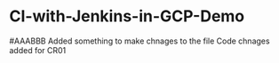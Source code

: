 # CI-with-Jenkins-in-GCP-Demo
#AAABBB Added something to make chnages to the file
Code chnages added for CR01
